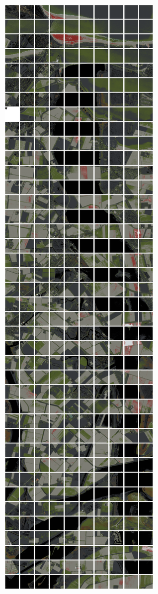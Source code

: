 <html>
<div>
<img src="https://github.com/HakkaTjakka/NL_TILE_MAP/blob/main/18/595/-1041/r.5950.-10410.png" height="44" width="44">
<img src="https://github.com/HakkaTjakka/NL_TILE_MAP/blob/main/18/595/-1041/r.5951.-10410.png" height="44" width="44">
<img src="https://github.com/HakkaTjakka/NL_TILE_MAP/blob/main/18/595/-1041/r.5952.-10410.png" height="44" width="44">
<img src="https://github.com/HakkaTjakka/NL_TILE_MAP/blob/main/18/595/-1041/r.5953.-10410.png" height="44" width="44">
<img src="https://github.com/HakkaTjakka/NL_TILE_MAP/blob/main/18/595/-1041/r.5954.-10410.png" height="44" width="44">
<img src="https://github.com/HakkaTjakka/NL_TILE_MAP/blob/main/18/595/-1041/r.5955.-10410.png" height="44" width="44">
<img src="https://github.com/HakkaTjakka/NL_TILE_MAP/blob/main/18/595/-1041/r.5956.-10410.png" height="44" width="44">
<img src="https://github.com/HakkaTjakka/NL_TILE_MAP/blob/main/18/595/-1041/r.5957.-10410.png" height="44" width="44">
<img src="https://github.com/HakkaTjakka/NL_TILE_MAP/blob/main/18/595/-1041/r.5958.-10410.png" height="44" width="44">
<img src="https://github.com/HakkaTjakka/NL_TILE_MAP/blob/main/18/595/-1041/r.5959.-10410.png" height="44" width="44">
<img src="https://github.com/HakkaTjakka/NL_TILE_MAP/blob/main/18/596/-1041/r.5960.-10410.png" height="44" width="44">
<img src="https://github.com/HakkaTjakka/NL_TILE_MAP/blob/main/18/596/-1041/r.5961.-10410.png" height="44" width="44">
<img src="https://github.com/HakkaTjakka/NL_TILE_MAP/blob/main/18/596/-1041/r.5962.-10410.png" height="44" width="44">
<img src="https://github.com/HakkaTjakka/NL_TILE_MAP/blob/main/18/596/-1041/r.5963.-10410.png" height="44" width="44">
<img src="https://github.com/HakkaTjakka/NL_TILE_MAP/blob/main/18/596/-1041/r.5964.-10410.png" height="44" width="44">
<img src="https://github.com/HakkaTjakka/NL_TILE_MAP/blob/main/18/596/-1041/r.5965.-10410.png" height="44" width="44">
<img src="https://github.com/HakkaTjakka/NL_TILE_MAP/blob/main/18/596/-1041/r.5966.-10410.png" height="44" width="44">
<img src="https://github.com/HakkaTjakka/NL_TILE_MAP/blob/main/18/596/-1041/r.5967.-10410.png" height="44" width="44">
<img src="https://github.com/HakkaTjakka/NL_TILE_MAP/blob/main/18/596/-1041/r.5968.-10410.png" height="44" width="44">
<img src="https://github.com/HakkaTjakka/NL_TILE_MAP/blob/main/18/596/-1041/r.5969.-10410.png" height="44" width="44">
<br>
<img src="https://github.com/HakkaTjakka/NL_TILE_MAP/blob/main/18/595/-1041/r.5950.-10409.png" height="44" width="44">
<img src="https://github.com/HakkaTjakka/NL_TILE_MAP/blob/main/18/595/-1041/r.5951.-10409.png" height="44" width="44">
<img src="https://github.com/HakkaTjakka/NL_TILE_MAP/blob/main/18/595/-1041/r.5952.-10409.png" height="44" width="44">
<img src="https://github.com/HakkaTjakka/NL_TILE_MAP/blob/main/18/595/-1041/r.5953.-10409.png" height="44" width="44">
<img src="https://github.com/HakkaTjakka/NL_TILE_MAP/blob/main/18/595/-1041/r.5954.-10409.png" height="44" width="44">
<img src="https://github.com/HakkaTjakka/NL_TILE_MAP/blob/main/18/595/-1041/r.5955.-10409.png" height="44" width="44">
<img src="https://github.com/HakkaTjakka/NL_TILE_MAP/blob/main/18/595/-1041/r.5956.-10409.png" height="44" width="44">
<img src="https://github.com/HakkaTjakka/NL_TILE_MAP/blob/main/18/595/-1041/r.5957.-10409.png" height="44" width="44">
<img src="https://github.com/HakkaTjakka/NL_TILE_MAP/blob/main/18/595/-1041/r.5958.-10409.png" height="44" width="44">
<img src="https://github.com/HakkaTjakka/NL_TILE_MAP/blob/main/18/595/-1041/r.5959.-10409.png" height="44" width="44">
<img src="https://github.com/HakkaTjakka/NL_TILE_MAP/blob/main/18/596/-1041/r.5960.-10409.png" height="44" width="44">
<img src="https://github.com/HakkaTjakka/NL_TILE_MAP/blob/main/18/596/-1041/r.5961.-10409.png" height="44" width="44">
<img src="https://github.com/HakkaTjakka/NL_TILE_MAP/blob/main/18/596/-1041/r.5962.-10409.png" height="44" width="44">
<img src="https://github.com/HakkaTjakka/NL_TILE_MAP/blob/main/18/596/-1041/r.5963.-10409.png" height="44" width="44">
<img src="https://github.com/HakkaTjakka/NL_TILE_MAP/blob/main/18/596/-1041/r.5964.-10409.png" height="44" width="44">
<img src="https://github.com/HakkaTjakka/NL_TILE_MAP/blob/main/18/596/-1041/r.5965.-10409.png" height="44" width="44">
<img src="https://github.com/HakkaTjakka/NL_TILE_MAP/blob/main/18/596/-1041/r.5966.-10409.png" height="44" width="44">
<img src="https://github.com/HakkaTjakka/NL_TILE_MAP/blob/main/18/596/-1041/r.5967.-10409.png" height="44" width="44">
<img src="https://github.com/HakkaTjakka/NL_TILE_MAP/blob/main/18/596/-1041/r.5968.-10409.png" height="44" width="44">
<img src="https://github.com/HakkaTjakka/NL_TILE_MAP/blob/main/18/596/-1041/r.5969.-10409.png" height="44" width="44">
<br>
<img src="https://github.com/HakkaTjakka/NL_TILE_MAP/blob/main/18/595/-1041/r.5950.-10408.png" height="44" width="44">
<img src="https://github.com/HakkaTjakka/NL_TILE_MAP/blob/main/18/595/-1041/r.5951.-10408.png" height="44" width="44">
<img src="https://github.com/HakkaTjakka/NL_TILE_MAP/blob/main/18/595/-1041/r.5952.-10408.png" height="44" width="44">
<img src="https://github.com/HakkaTjakka/NL_TILE_MAP/blob/main/18/595/-1041/r.5953.-10408.png" height="44" width="44">
<img src="https://github.com/HakkaTjakka/NL_TILE_MAP/blob/main/18/595/-1041/r.5954.-10408.png" height="44" width="44">
<img src="https://github.com/HakkaTjakka/NL_TILE_MAP/blob/main/18/595/-1041/r.5955.-10408.png" height="44" width="44">
<img src="https://github.com/HakkaTjakka/NL_TILE_MAP/blob/main/18/595/-1041/r.5956.-10408.png" height="44" width="44">
<img src="https://github.com/HakkaTjakka/NL_TILE_MAP/blob/main/18/595/-1041/r.5957.-10408.png" height="44" width="44">
<img src="https://github.com/HakkaTjakka/NL_TILE_MAP/blob/main/18/595/-1041/r.5958.-10408.png" height="44" width="44">
<img src="https://github.com/HakkaTjakka/NL_TILE_MAP/blob/main/18/595/-1041/r.5959.-10408.png" height="44" width="44">
<img src="https://github.com/HakkaTjakka/NL_TILE_MAP/blob/main/18/596/-1041/r.5960.-10408.png" height="44" width="44">
<img src="https://github.com/HakkaTjakka/NL_TILE_MAP/blob/main/18/596/-1041/r.5961.-10408.png" height="44" width="44">
<img src="https://github.com/HakkaTjakka/NL_TILE_MAP/blob/main/18/596/-1041/r.5962.-10408.png" height="44" width="44">
<img src="https://github.com/HakkaTjakka/NL_TILE_MAP/blob/main/18/596/-1041/r.5963.-10408.png" height="44" width="44">
<img src="https://github.com/HakkaTjakka/NL_TILE_MAP/blob/main/18/596/-1041/r.5964.-10408.png" height="44" width="44">
<img src="https://github.com/HakkaTjakka/NL_TILE_MAP/blob/main/18/596/-1041/r.5965.-10408.png" height="44" width="44">
<img src="https://github.com/HakkaTjakka/NL_TILE_MAP/blob/main/18/596/-1041/r.5966.-10408.png" height="44" width="44">
<img src="https://github.com/HakkaTjakka/NL_TILE_MAP/blob/main/18/596/-1041/r.5967.-10408.png" height="44" width="44">
<img src="https://github.com/HakkaTjakka/NL_TILE_MAP/blob/main/18/596/-1041/r.5968.-10408.png" height="44" width="44">
<img src="https://github.com/HakkaTjakka/NL_TILE_MAP/blob/main/18/596/-1041/r.5969.-10408.png" height="44" width="44">
<br>
<img src="https://github.com/HakkaTjakka/NL_TILE_MAP/blob/main/18/595/-1041/r.5950.-10407.png" height="44" width="44">
<img src="https://github.com/HakkaTjakka/NL_TILE_MAP/blob/main/18/595/-1041/r.5951.-10407.png" height="44" width="44">
<img src="https://github.com/HakkaTjakka/NL_TILE_MAP/blob/main/18/595/-1041/r.5952.-10407.png" height="44" width="44">
<img src="https://github.com/HakkaTjakka/NL_TILE_MAP/blob/main/18/595/-1041/r.5953.-10407.png" height="44" width="44">
<img src="https://github.com/HakkaTjakka/NL_TILE_MAP/blob/main/18/595/-1041/r.5954.-10407.png" height="44" width="44">
<img src="https://github.com/HakkaTjakka/NL_TILE_MAP/blob/main/18/595/-1041/r.5955.-10407.png" height="44" width="44">
<img src="https://github.com/HakkaTjakka/NL_TILE_MAP/blob/main/18/595/-1041/r.5956.-10407.png" height="44" width="44">
<img src="https://github.com/HakkaTjakka/NL_TILE_MAP/blob/main/18/595/-1041/r.5957.-10407.png" height="44" width="44">
<img src="https://github.com/HakkaTjakka/NL_TILE_MAP/blob/main/18/595/-1041/r.5958.-10407.png" height="44" width="44">
<img src="https://github.com/HakkaTjakka/NL_TILE_MAP/blob/main/18/595/-1041/r.5959.-10407.png" height="44" width="44">
<img src="https://github.com/HakkaTjakka/NL_TILE_MAP/blob/main/18/596/-1041/r.5960.-10407.png" height="44" width="44">
<img src="https://github.com/HakkaTjakka/NL_TILE_MAP/blob/main/18/596/-1041/r.5961.-10407.png" height="44" width="44">
<img src="https://github.com/HakkaTjakka/NL_TILE_MAP/blob/main/18/596/-1041/r.5962.-10407.png" height="44" width="44">
<img src="https://github.com/HakkaTjakka/NL_TILE_MAP/blob/main/18/596/-1041/r.5963.-10407.png" height="44" width="44">
<img src="https://github.com/HakkaTjakka/NL_TILE_MAP/blob/main/18/596/-1041/r.5964.-10407.png" height="44" width="44">
<img src="https://github.com/HakkaTjakka/NL_TILE_MAP/blob/main/18/596/-1041/r.5965.-10407.png" height="44" width="44">
<img src="https://github.com/HakkaTjakka/NL_TILE_MAP/blob/main/18/596/-1041/r.5966.-10407.png" height="44" width="44">
<img src="https://github.com/HakkaTjakka/NL_TILE_MAP/blob/main/18/596/-1041/r.5967.-10407.png" height="44" width="44">
<img src="https://github.com/HakkaTjakka/NL_TILE_MAP/blob/main/18/596/-1041/r.5968.-10407.png" height="44" width="44">
<img src="https://github.com/HakkaTjakka/NL_TILE_MAP/blob/main/18/596/-1041/r.5969.-10407.png" height="44" width="44">
<br>
<img src="https://github.com/HakkaTjakka/NL_TILE_MAP/blob/main/18/595/-1041/r.5950.-10406.png" height="44" width="44">
<img src="https://github.com/HakkaTjakka/NL_TILE_MAP/blob/main/18/595/-1041/r.5951.-10406.png" height="44" width="44">
<img src="https://github.com/HakkaTjakka/NL_TILE_MAP/blob/main/18/595/-1041/r.5952.-10406.png" height="44" width="44">
<img src="https://github.com/HakkaTjakka/NL_TILE_MAP/blob/main/18/595/-1041/r.5953.-10406.png" height="44" width="44">
<img src="https://github.com/HakkaTjakka/NL_TILE_MAP/blob/main/18/595/-1041/r.5954.-10406.png" height="44" width="44">
<img src="https://github.com/HakkaTjakka/NL_TILE_MAP/blob/main/18/595/-1041/r.5955.-10406.png" height="44" width="44">
<img src="https://github.com/HakkaTjakka/NL_TILE_MAP/blob/main/18/595/-1041/r.5956.-10406.png" height="44" width="44">
<img src="https://github.com/HakkaTjakka/NL_TILE_MAP/blob/main/18/595/-1041/r.5957.-10406.png" height="44" width="44">
<img src="https://github.com/HakkaTjakka/NL_TILE_MAP/blob/main/18/595/-1041/r.5958.-10406.png" height="44" width="44">
<img src="https://github.com/HakkaTjakka/NL_TILE_MAP/blob/main/18/595/-1041/r.5959.-10406.png" height="44" width="44">
<img src="https://github.com/HakkaTjakka/NL_TILE_MAP/blob/main/18/596/-1041/r.5960.-10406.png" height="44" width="44">
<img src="https://github.com/HakkaTjakka/NL_TILE_MAP/blob/main/18/596/-1041/r.5961.-10406.png" height="44" width="44">
<img src="https://github.com/HakkaTjakka/NL_TILE_MAP/blob/main/18/596/-1041/r.5962.-10406.png" height="44" width="44">
<img src="https://github.com/HakkaTjakka/NL_TILE_MAP/blob/main/18/596/-1041/r.5963.-10406.png" height="44" width="44">
<img src="https://github.com/HakkaTjakka/NL_TILE_MAP/blob/main/18/596/-1041/r.5964.-10406.png" height="44" width="44">
<img src="https://github.com/HakkaTjakka/NL_TILE_MAP/blob/main/18/596/-1041/r.5965.-10406.png" height="44" width="44">
<img src="https://github.com/HakkaTjakka/NL_TILE_MAP/blob/main/18/596/-1041/r.5966.-10406.png" height="44" width="44">
<img src="https://github.com/HakkaTjakka/NL_TILE_MAP/blob/main/18/596/-1041/r.5967.-10406.png" height="44" width="44">
<img src="https://github.com/HakkaTjakka/NL_TILE_MAP/blob/main/18/596/-1041/r.5968.-10406.png" height="44" width="44">
<img src="https://github.com/HakkaTjakka/NL_TILE_MAP/blob/main/18/596/-1041/r.5969.-10406.png" height="44" width="44">
<br>
<img src="https://github.com/HakkaTjakka/NL_TILE_MAP/blob/main/18/595/-1041/r.5950.-10405.png" height="44" width="44">
<img src="https://github.com/HakkaTjakka/NL_TILE_MAP/blob/main/18/595/-1041/r.5951.-10405.png" height="44" width="44">
<img src="https://github.com/HakkaTjakka/NL_TILE_MAP/blob/main/18/595/-1041/r.5952.-10405.png" height="44" width="44">
<img src="https://github.com/HakkaTjakka/NL_TILE_MAP/blob/main/18/595/-1041/r.5953.-10405.png" height="44" width="44">
<img src="https://github.com/HakkaTjakka/NL_TILE_MAP/blob/main/18/595/-1041/r.5954.-10405.png" height="44" width="44">
<img src="https://github.com/HakkaTjakka/NL_TILE_MAP/blob/main/18/595/-1041/r.5955.-10405.png" height="44" width="44">
<img src="https://github.com/HakkaTjakka/NL_TILE_MAP/blob/main/18/595/-1041/r.5956.-10405.png" height="44" width="44">
<img src="https://github.com/HakkaTjakka/NL_TILE_MAP/blob/main/18/595/-1041/r.5957.-10405.png" height="44" width="44">
<img src="https://github.com/HakkaTjakka/NL_TILE_MAP/blob/main/18/595/-1041/r.5958.-10405.png" height="44" width="44">
<img src="https://github.com/HakkaTjakka/NL_TILE_MAP/blob/main/18/595/-1041/r.5959.-10405.png" height="44" width="44">
<img src="https://github.com/HakkaTjakka/NL_TILE_MAP/blob/main/18/596/-1041/r.5960.-10405.png" height="44" width="44">
<img src="https://github.com/HakkaTjakka/NL_TILE_MAP/blob/main/18/596/-1041/r.5961.-10405.png" height="44" width="44">
<img src="https://github.com/HakkaTjakka/NL_TILE_MAP/blob/main/18/596/-1041/r.5962.-10405.png" height="44" width="44">
<img src="https://github.com/HakkaTjakka/NL_TILE_MAP/blob/main/18/596/-1041/r.5963.-10405.png" height="44" width="44">
<img src="https://github.com/HakkaTjakka/NL_TILE_MAP/blob/main/18/596/-1041/r.5964.-10405.png" height="44" width="44">
<img src="https://github.com/HakkaTjakka/NL_TILE_MAP/blob/main/18/596/-1041/r.5965.-10405.png" height="44" width="44">
<img src="https://github.com/HakkaTjakka/NL_TILE_MAP/blob/main/18/596/-1041/r.5966.-10405.png" height="44" width="44">
<img src="https://github.com/HakkaTjakka/NL_TILE_MAP/blob/main/18/596/-1041/r.5967.-10405.png" height="44" width="44">
<img src="https://github.com/HakkaTjakka/NL_TILE_MAP/blob/main/18/596/-1041/r.5968.-10405.png" height="44" width="44">
<img src="https://github.com/HakkaTjakka/NL_TILE_MAP/blob/main/18/596/-1041/r.5969.-10405.png" height="44" width="44">
<br>
<img src="https://github.com/HakkaTjakka/NL_TILE_MAP/blob/main/18/595/-1041/r.5950.-10404.png" height="44" width="44">
<img src="https://github.com/HakkaTjakka/NL_TILE_MAP/blob/main/18/595/-1041/r.5951.-10404.png" height="44" width="44">
<img src="https://github.com/HakkaTjakka/NL_TILE_MAP/blob/main/18/595/-1041/r.5952.-10404.png" height="44" width="44">
<img src="https://github.com/HakkaTjakka/NL_TILE_MAP/blob/main/18/595/-1041/r.5953.-10404.png" height="44" width="44">
<img src="https://github.com/HakkaTjakka/NL_TILE_MAP/blob/main/18/595/-1041/r.5954.-10404.png" height="44" width="44">
<img src="https://github.com/HakkaTjakka/NL_TILE_MAP/blob/main/18/595/-1041/r.5955.-10404.png" height="44" width="44">
<img src="https://github.com/HakkaTjakka/NL_TILE_MAP/blob/main/18/595/-1041/r.5956.-10404.png" height="44" width="44">
<img src="https://github.com/HakkaTjakka/NL_TILE_MAP/blob/main/18/595/-1041/r.5957.-10404.png" height="44" width="44">
<img src="https://github.com/HakkaTjakka/NL_TILE_MAP/blob/main/18/595/-1041/r.5958.-10404.png" height="44" width="44">
<img src="https://github.com/HakkaTjakka/NL_TILE_MAP/blob/main/18/595/-1041/r.5959.-10404.png" height="44" width="44">
<img src="https://github.com/HakkaTjakka/NL_TILE_MAP/blob/main/18/596/-1041/r.5960.-10404.png" height="44" width="44">
<img src="https://github.com/HakkaTjakka/NL_TILE_MAP/blob/main/18/596/-1041/r.5961.-10404.png" height="44" width="44">
<img src="https://github.com/HakkaTjakka/NL_TILE_MAP/blob/main/18/596/-1041/r.5962.-10404.png" height="44" width="44">
<img src="https://github.com/HakkaTjakka/NL_TILE_MAP/blob/main/18/596/-1041/r.5963.-10404.png" height="44" width="44">
<img src="https://github.com/HakkaTjakka/NL_TILE_MAP/blob/main/18/596/-1041/r.5964.-10404.png" height="44" width="44">
<img src="https://github.com/HakkaTjakka/NL_TILE_MAP/blob/main/18/596/-1041/r.5965.-10404.png" height="44" width="44">
<img src="https://github.com/HakkaTjakka/NL_TILE_MAP/blob/main/18/596/-1041/r.5966.-10404.png" height="44" width="44">
<img src="https://github.com/HakkaTjakka/NL_TILE_MAP/blob/main/18/596/-1041/r.5967.-10404.png" height="44" width="44">
<img src="https://github.com/HakkaTjakka/NL_TILE_MAP/blob/main/18/596/-1041/r.5968.-10404.png" height="44" width="44">
<img src="https://github.com/HakkaTjakka/NL_TILE_MAP/blob/main/18/596/-1041/r.5969.-10404.png" height="44" width="44">
<br>
<img src="https://github.com/HakkaTjakka/NL_TILE_MAP/blob/main/18/595/-1041/r.5950.-10403.png" height="44" width="44">
<img src="https://github.com/HakkaTjakka/NL_TILE_MAP/blob/main/18/595/-1041/r.5951.-10403.png" height="44" width="44">
<img src="https://github.com/HakkaTjakka/NL_TILE_MAP/blob/main/18/595/-1041/r.5952.-10403.png" height="44" width="44">
<img src="https://github.com/HakkaTjakka/NL_TILE_MAP/blob/main/18/595/-1041/r.5953.-10403.png" height="44" width="44">
<img src="https://github.com/HakkaTjakka/NL_TILE_MAP/blob/main/18/595/-1041/r.5954.-10403.png" height="44" width="44">
<img src="https://github.com/HakkaTjakka/NL_TILE_MAP/blob/main/18/595/-1041/r.5955.-10403.png" height="44" width="44">
<img src="https://github.com/HakkaTjakka/NL_TILE_MAP/blob/main/18/595/-1041/r.5956.-10403.png" height="44" width="44">
<img src="https://github.com/HakkaTjakka/NL_TILE_MAP/blob/main/18/595/-1041/r.5957.-10403.png" height="44" width="44">
<img src="https://github.com/HakkaTjakka/NL_TILE_MAP/blob/main/18/595/-1041/r.5958.-10403.png" height="44" width="44">
<img src="https://github.com/HakkaTjakka/NL_TILE_MAP/blob/main/18/595/-1041/r.5959.-10403.png" height="44" width="44">
<img src="https://github.com/HakkaTjakka/NL_TILE_MAP/blob/main/18/596/-1041/r.5960.-10403.png" height="44" width="44">
<img src="https://github.com/HakkaTjakka/NL_TILE_MAP/blob/main/18/596/-1041/r.5961.-10403.png" height="44" width="44">
<img src="https://github.com/HakkaTjakka/NL_TILE_MAP/blob/main/18/596/-1041/r.5962.-10403.png" height="44" width="44">
<img src="https://github.com/HakkaTjakka/NL_TILE_MAP/blob/main/18/596/-1041/r.5963.-10403.png" height="44" width="44">
<img src="https://github.com/HakkaTjakka/NL_TILE_MAP/blob/main/18/596/-1041/r.5964.-10403.png" height="44" width="44">
<img src="https://github.com/HakkaTjakka/NL_TILE_MAP/blob/main/18/596/-1041/r.5965.-10403.png" height="44" width="44">
<img src="https://github.com/HakkaTjakka/NL_TILE_MAP/blob/main/18/596/-1041/r.5966.-10403.png" height="44" width="44">
<img src="https://github.com/HakkaTjakka/NL_TILE_MAP/blob/main/18/596/-1041/r.5967.-10403.png" height="44" width="44">
<img src="https://github.com/HakkaTjakka/NL_TILE_MAP/blob/main/18/596/-1041/r.5968.-10403.png" height="44" width="44">
<img src="https://github.com/HakkaTjakka/NL_TILE_MAP/blob/main/18/596/-1041/r.5969.-10403.png" height="44" width="44">
<br>
<img src="https://github.com/HakkaTjakka/NL_TILE_MAP/blob/main/18/595/-1041/r.5950.-10402.png" height="44" width="44">
<img src="https://github.com/HakkaTjakka/NL_TILE_MAP/blob/main/18/595/-1041/r.5951.-10402.png" height="44" width="44">
<img src="https://github.com/HakkaTjakka/NL_TILE_MAP/blob/main/18/595/-1041/r.5952.-10402.png" height="44" width="44">
<img src="https://github.com/HakkaTjakka/NL_TILE_MAP/blob/main/18/595/-1041/r.5953.-10402.png" height="44" width="44">
<img src="https://github.com/HakkaTjakka/NL_TILE_MAP/blob/main/18/595/-1041/r.5954.-10402.png" height="44" width="44">
<img src="https://github.com/HakkaTjakka/NL_TILE_MAP/blob/main/18/595/-1041/r.5955.-10402.png" height="44" width="44">
<img src="https://github.com/HakkaTjakka/NL_TILE_MAP/blob/main/18/595/-1041/r.5956.-10402.png" height="44" width="44">
<img src="https://github.com/HakkaTjakka/NL_TILE_MAP/blob/main/18/595/-1041/r.5957.-10402.png" height="44" width="44">
<img src="https://github.com/HakkaTjakka/NL_TILE_MAP/blob/main/18/595/-1041/r.5958.-10402.png" height="44" width="44">
<img src="https://github.com/HakkaTjakka/NL_TILE_MAP/blob/main/18/595/-1041/r.5959.-10402.png" height="44" width="44">
<img src="https://github.com/HakkaTjakka/NL_TILE_MAP/blob/main/18/596/-1041/r.5960.-10402.png" height="44" width="44">
<img src="https://github.com/HakkaTjakka/NL_TILE_MAP/blob/main/18/596/-1041/r.5961.-10402.png" height="44" width="44">
<img src="https://github.com/HakkaTjakka/NL_TILE_MAP/blob/main/18/596/-1041/r.5962.-10402.png" height="44" width="44">
<img src="https://github.com/HakkaTjakka/NL_TILE_MAP/blob/main/18/596/-1041/r.5963.-10402.png" height="44" width="44">
<img src="https://github.com/HakkaTjakka/NL_TILE_MAP/blob/main/18/596/-1041/r.5964.-10402.png" height="44" width="44">
<img src="https://github.com/HakkaTjakka/NL_TILE_MAP/blob/main/18/596/-1041/r.5965.-10402.png" height="44" width="44">
<img src="https://github.com/HakkaTjakka/NL_TILE_MAP/blob/main/18/596/-1041/r.5966.-10402.png" height="44" width="44">
<img src="https://github.com/HakkaTjakka/NL_TILE_MAP/blob/main/18/596/-1041/r.5967.-10402.png" height="44" width="44">
<img src="https://github.com/HakkaTjakka/NL_TILE_MAP/blob/main/18/596/-1041/r.5968.-10402.png" height="44" width="44">
<img src="https://github.com/HakkaTjakka/NL_TILE_MAP/blob/main/18/596/-1041/r.5969.-10402.png" height="44" width="44">
<br>
<img src="https://github.com/HakkaTjakka/NL_TILE_MAP/blob/main/18/595/-1041/r.5950.-10401.png" height="44" width="44">
<img src="https://github.com/HakkaTjakka/NL_TILE_MAP/blob/main/18/595/-1041/r.5951.-10401.png" height="44" width="44">
<img src="https://github.com/HakkaTjakka/NL_TILE_MAP/blob/main/18/595/-1041/r.5952.-10401.png" height="44" width="44">
<img src="https://github.com/HakkaTjakka/NL_TILE_MAP/blob/main/18/595/-1041/r.5953.-10401.png" height="44" width="44">
<img src="https://github.com/HakkaTjakka/NL_TILE_MAP/blob/main/18/595/-1041/r.5954.-10401.png" height="44" width="44">
<img src="https://github.com/HakkaTjakka/NL_TILE_MAP/blob/main/18/595/-1041/r.5955.-10401.png" height="44" width="44">
<img src="https://github.com/HakkaTjakka/NL_TILE_MAP/blob/main/18/595/-1041/r.5956.-10401.png" height="44" width="44">
<img src="https://github.com/HakkaTjakka/NL_TILE_MAP/blob/main/18/595/-1041/r.5957.-10401.png" height="44" width="44">
<img src="https://github.com/HakkaTjakka/NL_TILE_MAP/blob/main/18/595/-1041/r.5958.-10401.png" height="44" width="44">
<img src="https://github.com/HakkaTjakka/NL_TILE_MAP/blob/main/18/595/-1041/r.5959.-10401.png" height="44" width="44">
<img src="https://github.com/HakkaTjakka/NL_TILE_MAP/blob/main/18/596/-1041/r.5960.-10401.png" height="44" width="44">
<img src="https://github.com/HakkaTjakka/NL_TILE_MAP/blob/main/18/596/-1041/r.5961.-10401.png" height="44" width="44">
<img src="https://github.com/HakkaTjakka/NL_TILE_MAP/blob/main/18/596/-1041/r.5962.-10401.png" height="44" width="44">
<img src="https://github.com/HakkaTjakka/NL_TILE_MAP/blob/main/18/596/-1041/r.5963.-10401.png" height="44" width="44">
<img src="https://github.com/HakkaTjakka/NL_TILE_MAP/blob/main/18/596/-1041/r.5964.-10401.png" height="44" width="44">
<img src="https://github.com/HakkaTjakka/NL_TILE_MAP/blob/main/18/596/-1041/r.5965.-10401.png" height="44" width="44">
<img src="https://github.com/HakkaTjakka/NL_TILE_MAP/blob/main/18/596/-1041/r.5966.-10401.png" height="44" width="44">
<img src="https://github.com/HakkaTjakka/NL_TILE_MAP/blob/main/18/596/-1041/r.5967.-10401.png" height="44" width="44">
<img src="https://github.com/HakkaTjakka/NL_TILE_MAP/blob/main/18/596/-1041/r.5968.-10401.png" height="44" width="44">
<img src="https://github.com/HakkaTjakka/NL_TILE_MAP/blob/main/18/596/-1041/r.5969.-10401.png" height="44" width="44">
<br>
<img src="https://github.com/HakkaTjakka/NL_TILE_MAP/blob/main/18/595/-1040/r.5950.-10400.png" height="44" width="44">
<img src="https://github.com/HakkaTjakka/NL_TILE_MAP/blob/main/18/595/-1040/r.5951.-10400.png" height="44" width="44">
<img src="https://github.com/HakkaTjakka/NL_TILE_MAP/blob/main/18/595/-1040/r.5952.-10400.png" height="44" width="44">
<img src="https://github.com/HakkaTjakka/NL_TILE_MAP/blob/main/18/595/-1040/r.5953.-10400.png" height="44" width="44">
<img src="https://github.com/HakkaTjakka/NL_TILE_MAP/blob/main/18/595/-1040/r.5954.-10400.png" height="44" width="44">
<img src="https://github.com/HakkaTjakka/NL_TILE_MAP/blob/main/18/595/-1040/r.5955.-10400.png" height="44" width="44">
<img src="https://github.com/HakkaTjakka/NL_TILE_MAP/blob/main/18/595/-1040/r.5956.-10400.png" height="44" width="44">
<img src="https://github.com/HakkaTjakka/NL_TILE_MAP/blob/main/18/595/-1040/r.5957.-10400.png" height="44" width="44">
<img src="https://github.com/HakkaTjakka/NL_TILE_MAP/blob/main/18/595/-1040/r.5958.-10400.png" height="44" width="44">
<img src="https://github.com/HakkaTjakka/NL_TILE_MAP/blob/main/18/595/-1040/r.5959.-10400.png" height="44" width="44">
<img src="https://github.com/HakkaTjakka/NL_TILE_MAP/blob/main/18/596/-1040/r.5960.-10400.png" height="44" width="44">
<img src="https://github.com/HakkaTjakka/NL_TILE_MAP/blob/main/18/596/-1040/r.5961.-10400.png" height="44" width="44">
<img src="https://github.com/HakkaTjakka/NL_TILE_MAP/blob/main/18/596/-1040/r.5962.-10400.png" height="44" width="44">
<img src="https://github.com/HakkaTjakka/NL_TILE_MAP/blob/main/18/596/-1040/r.5963.-10400.png" height="44" width="44">
<img src="https://github.com/HakkaTjakka/NL_TILE_MAP/blob/main/18/596/-1040/r.5964.-10400.png" height="44" width="44">
<img src="https://github.com/HakkaTjakka/NL_TILE_MAP/blob/main/18/596/-1040/r.5965.-10400.png" height="44" width="44">
<img src="https://github.com/HakkaTjakka/NL_TILE_MAP/blob/main/18/596/-1040/r.5966.-10400.png" height="44" width="44">
<img src="https://github.com/HakkaTjakka/NL_TILE_MAP/blob/main/18/596/-1040/r.5967.-10400.png" height="44" width="44">
<img src="https://github.com/HakkaTjakka/NL_TILE_MAP/blob/main/18/596/-1040/r.5968.-10400.png" height="44" width="44">
<img src="https://github.com/HakkaTjakka/NL_TILE_MAP/blob/main/18/596/-1040/r.5969.-10400.png" height="44" width="44">
<br>
<img src="https://github.com/HakkaTjakka/NL_TILE_MAP/blob/main/18/595/-1040/r.5950.-10399.png" height="44" width="44">
<img src="https://github.com/HakkaTjakka/NL_TILE_MAP/blob/main/18/595/-1040/r.5951.-10399.png" height="44" width="44">
<img src="https://github.com/HakkaTjakka/NL_TILE_MAP/blob/main/18/595/-1040/r.5952.-10399.png" height="44" width="44">
<img src="https://github.com/HakkaTjakka/NL_TILE_MAP/blob/main/18/595/-1040/r.5953.-10399.png" height="44" width="44">
<img src="https://github.com/HakkaTjakka/NL_TILE_MAP/blob/main/18/595/-1040/r.5954.-10399.png" height="44" width="44">
<img src="https://github.com/HakkaTjakka/NL_TILE_MAP/blob/main/18/595/-1040/r.5955.-10399.png" height="44" width="44">
<img src="https://github.com/HakkaTjakka/NL_TILE_MAP/blob/main/18/595/-1040/r.5956.-10399.png" height="44" width="44">
<img src="https://github.com/HakkaTjakka/NL_TILE_MAP/blob/main/18/595/-1040/r.5957.-10399.png" height="44" width="44">
<img src="https://github.com/HakkaTjakka/NL_TILE_MAP/blob/main/18/595/-1040/r.5958.-10399.png" height="44" width="44">
<img src="https://github.com/HakkaTjakka/NL_TILE_MAP/blob/main/18/595/-1040/r.5959.-10399.png" height="44" width="44">
<img src="https://github.com/HakkaTjakka/NL_TILE_MAP/blob/main/18/596/-1040/r.5960.-10399.png" height="44" width="44">
<img src="https://github.com/HakkaTjakka/NL_TILE_MAP/blob/main/18/596/-1040/r.5961.-10399.png" height="44" width="44">
<img src="https://github.com/HakkaTjakka/NL_TILE_MAP/blob/main/18/596/-1040/r.5962.-10399.png" height="44" width="44">
<img src="https://github.com/HakkaTjakka/NL_TILE_MAP/blob/main/18/596/-1040/r.5963.-10399.png" height="44" width="44">
<img src="https://github.com/HakkaTjakka/NL_TILE_MAP/blob/main/18/596/-1040/r.5964.-10399.png" height="44" width="44">
<img src="https://github.com/HakkaTjakka/NL_TILE_MAP/blob/main/18/596/-1040/r.5965.-10399.png" height="44" width="44">
<img src="https://github.com/HakkaTjakka/NL_TILE_MAP/blob/main/18/596/-1040/r.5966.-10399.png" height="44" width="44">
<img src="https://github.com/HakkaTjakka/NL_TILE_MAP/blob/main/18/596/-1040/r.5967.-10399.png" height="44" width="44">
<img src="https://github.com/HakkaTjakka/NL_TILE_MAP/blob/main/18/596/-1040/r.5968.-10399.png" height="44" width="44">
<img src="https://github.com/HakkaTjakka/NL_TILE_MAP/blob/main/18/596/-1040/r.5969.-10399.png" height="44" width="44">
<br>
<img src="https://github.com/HakkaTjakka/NL_TILE_MAP/blob/main/18/595/-1040/r.5950.-10398.png" height="44" width="44">
<img src="https://github.com/HakkaTjakka/NL_TILE_MAP/blob/main/18/595/-1040/r.5951.-10398.png" height="44" width="44">
<img src="https://github.com/HakkaTjakka/NL_TILE_MAP/blob/main/18/595/-1040/r.5952.-10398.png" height="44" width="44">
<img src="https://github.com/HakkaTjakka/NL_TILE_MAP/blob/main/18/595/-1040/r.5953.-10398.png" height="44" width="44">
<img src="https://github.com/HakkaTjakka/NL_TILE_MAP/blob/main/18/595/-1040/r.5954.-10398.png" height="44" width="44">
<img src="https://github.com/HakkaTjakka/NL_TILE_MAP/blob/main/18/595/-1040/r.5955.-10398.png" height="44" width="44">
<img src="https://github.com/HakkaTjakka/NL_TILE_MAP/blob/main/18/595/-1040/r.5956.-10398.png" height="44" width="44">
<img src="https://github.com/HakkaTjakka/NL_TILE_MAP/blob/main/18/595/-1040/r.5957.-10398.png" height="44" width="44">
<img src="https://github.com/HakkaTjakka/NL_TILE_MAP/blob/main/18/595/-1040/r.5958.-10398.png" height="44" width="44">
<img src="https://github.com/HakkaTjakka/NL_TILE_MAP/blob/main/18/595/-1040/r.5959.-10398.png" height="44" width="44">
<img src="https://github.com/HakkaTjakka/NL_TILE_MAP/blob/main/18/596/-1040/r.5960.-10398.png" height="44" width="44">
<img src="https://github.com/HakkaTjakka/NL_TILE_MAP/blob/main/18/596/-1040/r.5961.-10398.png" height="44" width="44">
<img src="https://github.com/HakkaTjakka/NL_TILE_MAP/blob/main/18/596/-1040/r.5962.-10398.png" height="44" width="44">
<img src="https://github.com/HakkaTjakka/NL_TILE_MAP/blob/main/18/596/-1040/r.5963.-10398.png" height="44" width="44">
<img src="https://github.com/HakkaTjakka/NL_TILE_MAP/blob/main/18/596/-1040/r.5964.-10398.png" height="44" width="44">
<img src="https://github.com/HakkaTjakka/NL_TILE_MAP/blob/main/18/596/-1040/r.5965.-10398.png" height="44" width="44">
<img src="https://github.com/HakkaTjakka/NL_TILE_MAP/blob/main/18/596/-1040/r.5966.-10398.png" height="44" width="44">
<img src="https://github.com/HakkaTjakka/NL_TILE_MAP/blob/main/18/596/-1040/r.5967.-10398.png" height="44" width="44">
<img src="https://github.com/HakkaTjakka/NL_TILE_MAP/blob/main/18/596/-1040/r.5968.-10398.png" height="44" width="44">
<img src="https://github.com/HakkaTjakka/NL_TILE_MAP/blob/main/18/596/-1040/r.5969.-10398.png" height="44" width="44">
<br>
<img src="https://github.com/HakkaTjakka/NL_TILE_MAP/blob/main/18/595/-1040/r.5950.-10397.png" height="44" width="44">
<img src="https://github.com/HakkaTjakka/NL_TILE_MAP/blob/main/18/595/-1040/r.5951.-10397.png" height="44" width="44">
<img src="https://github.com/HakkaTjakka/NL_TILE_MAP/blob/main/18/595/-1040/r.5952.-10397.png" height="44" width="44">
<img src="https://github.com/HakkaTjakka/NL_TILE_MAP/blob/main/18/595/-1040/r.5953.-10397.png" height="44" width="44">
<img src="https://github.com/HakkaTjakka/NL_TILE_MAP/blob/main/18/595/-1040/r.5954.-10397.png" height="44" width="44">
<img src="https://github.com/HakkaTjakka/NL_TILE_MAP/blob/main/18/595/-1040/r.5955.-10397.png" height="44" width="44">
<img src="https://github.com/HakkaTjakka/NL_TILE_MAP/blob/main/18/595/-1040/r.5956.-10397.png" height="44" width="44">
<img src="https://github.com/HakkaTjakka/NL_TILE_MAP/blob/main/18/595/-1040/r.5957.-10397.png" height="44" width="44">
<img src="https://github.com/HakkaTjakka/NL_TILE_MAP/blob/main/18/595/-1040/r.5958.-10397.png" height="44" width="44">
<img src="https://github.com/HakkaTjakka/NL_TILE_MAP/blob/main/18/595/-1040/r.5959.-10397.png" height="44" width="44">
<img src="https://github.com/HakkaTjakka/NL_TILE_MAP/blob/main/18/596/-1040/r.5960.-10397.png" height="44" width="44">
<img src="https://github.com/HakkaTjakka/NL_TILE_MAP/blob/main/18/596/-1040/r.5961.-10397.png" height="44" width="44">
<img src="https://github.com/HakkaTjakka/NL_TILE_MAP/blob/main/18/596/-1040/r.5962.-10397.png" height="44" width="44">
<img src="https://github.com/HakkaTjakka/NL_TILE_MAP/blob/main/18/596/-1040/r.5963.-10397.png" height="44" width="44">
<img src="https://github.com/HakkaTjakka/NL_TILE_MAP/blob/main/18/596/-1040/r.5964.-10397.png" height="44" width="44">
<img src="https://github.com/HakkaTjakka/NL_TILE_MAP/blob/main/18/596/-1040/r.5965.-10397.png" height="44" width="44">
<img src="https://github.com/HakkaTjakka/NL_TILE_MAP/blob/main/18/596/-1040/r.5966.-10397.png" height="44" width="44">
<img src="https://github.com/HakkaTjakka/NL_TILE_MAP/blob/main/18/596/-1040/r.5967.-10397.png" height="44" width="44">
<img src="https://github.com/HakkaTjakka/NL_TILE_MAP/blob/main/18/596/-1040/r.5968.-10397.png" height="44" width="44">
<img src="https://github.com/HakkaTjakka/NL_TILE_MAP/blob/main/18/596/-1040/r.5969.-10397.png" height="44" width="44">
<br>
<img src="https://github.com/HakkaTjakka/NL_TILE_MAP/blob/main/18/595/-1040/r.5950.-10396.png" height="44" width="44">
<img src="https://github.com/HakkaTjakka/NL_TILE_MAP/blob/main/18/595/-1040/r.5951.-10396.png" height="44" width="44">
<img src="https://github.com/HakkaTjakka/NL_TILE_MAP/blob/main/18/595/-1040/r.5952.-10396.png" height="44" width="44">
<img src="https://github.com/HakkaTjakka/NL_TILE_MAP/blob/main/18/595/-1040/r.5953.-10396.png" height="44" width="44">
<img src="https://github.com/HakkaTjakka/NL_TILE_MAP/blob/main/18/595/-1040/r.5954.-10396.png" height="44" width="44">
<img src="https://github.com/HakkaTjakka/NL_TILE_MAP/blob/main/18/595/-1040/r.5955.-10396.png" height="44" width="44">
<img src="https://github.com/HakkaTjakka/NL_TILE_MAP/blob/main/18/595/-1040/r.5956.-10396.png" height="44" width="44">
<img src="https://github.com/HakkaTjakka/NL_TILE_MAP/blob/main/18/595/-1040/r.5957.-10396.png" height="44" width="44">
<img src="https://github.com/HakkaTjakka/NL_TILE_MAP/blob/main/18/595/-1040/r.5958.-10396.png" height="44" width="44">
<img src="https://github.com/HakkaTjakka/NL_TILE_MAP/blob/main/18/595/-1040/r.5959.-10396.png" height="44" width="44">
<img src="https://github.com/HakkaTjakka/NL_TILE_MAP/blob/main/18/596/-1040/r.5960.-10396.png" height="44" width="44">
<img src="https://github.com/HakkaTjakka/NL_TILE_MAP/blob/main/18/596/-1040/r.5961.-10396.png" height="44" width="44">
<img src="https://github.com/HakkaTjakka/NL_TILE_MAP/blob/main/18/596/-1040/r.5962.-10396.png" height="44" width="44">
<img src="https://github.com/HakkaTjakka/NL_TILE_MAP/blob/main/18/596/-1040/r.5963.-10396.png" height="44" width="44">
<img src="https://github.com/HakkaTjakka/NL_TILE_MAP/blob/main/18/596/-1040/r.5964.-10396.png" height="44" width="44">
<img src="https://github.com/HakkaTjakka/NL_TILE_MAP/blob/main/18/596/-1040/r.5965.-10396.png" height="44" width="44">
<img src="https://github.com/HakkaTjakka/NL_TILE_MAP/blob/main/18/596/-1040/r.5966.-10396.png" height="44" width="44">
<img src="https://github.com/HakkaTjakka/NL_TILE_MAP/blob/main/18/596/-1040/r.5967.-10396.png" height="44" width="44">
<img src="https://github.com/HakkaTjakka/NL_TILE_MAP/blob/main/18/596/-1040/r.5968.-10396.png" height="44" width="44">
<img src="https://github.com/HakkaTjakka/NL_TILE_MAP/blob/main/18/596/-1040/r.5969.-10396.png" height="44" width="44">
<br>
<img src="https://github.com/HakkaTjakka/NL_TILE_MAP/blob/main/18/595/-1040/r.5950.-10395.png" height="44" width="44">
<img src="https://github.com/HakkaTjakka/NL_TILE_MAP/blob/main/18/595/-1040/r.5951.-10395.png" height="44" width="44">
<img src="https://github.com/HakkaTjakka/NL_TILE_MAP/blob/main/18/595/-1040/r.5952.-10395.png" height="44" width="44">
<img src="https://github.com/HakkaTjakka/NL_TILE_MAP/blob/main/18/595/-1040/r.5953.-10395.png" height="44" width="44">
<img src="https://github.com/HakkaTjakka/NL_TILE_MAP/blob/main/18/595/-1040/r.5954.-10395.png" height="44" width="44">
<img src="https://github.com/HakkaTjakka/NL_TILE_MAP/blob/main/18/595/-1040/r.5955.-10395.png" height="44" width="44">
<img src="https://github.com/HakkaTjakka/NL_TILE_MAP/blob/main/18/595/-1040/r.5956.-10395.png" height="44" width="44">
<img src="https://github.com/HakkaTjakka/NL_TILE_MAP/blob/main/18/595/-1040/r.5957.-10395.png" height="44" width="44">
<img src="https://github.com/HakkaTjakka/NL_TILE_MAP/blob/main/18/595/-1040/r.5958.-10395.png" height="44" width="44">
<img src="https://github.com/HakkaTjakka/NL_TILE_MAP/blob/main/18/595/-1040/r.5959.-10395.png" height="44" width="44">
<img src="https://github.com/HakkaTjakka/NL_TILE_MAP/blob/main/18/596/-1040/r.5960.-10395.png" height="44" width="44">
<img src="https://github.com/HakkaTjakka/NL_TILE_MAP/blob/main/18/596/-1040/r.5961.-10395.png" height="44" width="44">
<img src="https://github.com/HakkaTjakka/NL_TILE_MAP/blob/main/18/596/-1040/r.5962.-10395.png" height="44" width="44">
<img src="https://github.com/HakkaTjakka/NL_TILE_MAP/blob/main/18/596/-1040/r.5963.-10395.png" height="44" width="44">
<img src="https://github.com/HakkaTjakka/NL_TILE_MAP/blob/main/18/596/-1040/r.5964.-10395.png" height="44" width="44">
<img src="https://github.com/HakkaTjakka/NL_TILE_MAP/blob/main/18/596/-1040/r.5965.-10395.png" height="44" width="44">
<img src="https://github.com/HakkaTjakka/NL_TILE_MAP/blob/main/18/596/-1040/r.5966.-10395.png" height="44" width="44">
<img src="https://github.com/HakkaTjakka/NL_TILE_MAP/blob/main/18/596/-1040/r.5967.-10395.png" height="44" width="44">
<img src="https://github.com/HakkaTjakka/NL_TILE_MAP/blob/main/18/596/-1040/r.5968.-10395.png" height="44" width="44">
<img src="https://github.com/HakkaTjakka/NL_TILE_MAP/blob/main/18/596/-1040/r.5969.-10395.png" height="44" width="44">
<br>
<img src="https://github.com/HakkaTjakka/NL_TILE_MAP/blob/main/18/595/-1040/r.5950.-10394.png" height="44" width="44">
<img src="https://github.com/HakkaTjakka/NL_TILE_MAP/blob/main/18/595/-1040/r.5951.-10394.png" height="44" width="44">
<img src="https://github.com/HakkaTjakka/NL_TILE_MAP/blob/main/18/595/-1040/r.5952.-10394.png" height="44" width="44">
<img src="https://github.com/HakkaTjakka/NL_TILE_MAP/blob/main/18/595/-1040/r.5953.-10394.png" height="44" width="44">
<img src="https://github.com/HakkaTjakka/NL_TILE_MAP/blob/main/18/595/-1040/r.5954.-10394.png" height="44" width="44">
<img src="https://github.com/HakkaTjakka/NL_TILE_MAP/blob/main/18/595/-1040/r.5955.-10394.png" height="44" width="44">
<img src="https://github.com/HakkaTjakka/NL_TILE_MAP/blob/main/18/595/-1040/r.5956.-10394.png" height="44" width="44">
<img src="https://github.com/HakkaTjakka/NL_TILE_MAP/blob/main/18/595/-1040/r.5957.-10394.png" height="44" width="44">
<img src="https://github.com/HakkaTjakka/NL_TILE_MAP/blob/main/18/595/-1040/r.5958.-10394.png" height="44" width="44">
<img src="https://github.com/HakkaTjakka/NL_TILE_MAP/blob/main/18/595/-1040/r.5959.-10394.png" height="44" width="44">
<img src="https://github.com/HakkaTjakka/NL_TILE_MAP/blob/main/18/596/-1040/r.5960.-10394.png" height="44" width="44">
<img src="https://github.com/HakkaTjakka/NL_TILE_MAP/blob/main/18/596/-1040/r.5961.-10394.png" height="44" width="44">
<img src="https://github.com/HakkaTjakka/NL_TILE_MAP/blob/main/18/596/-1040/r.5962.-10394.png" height="44" width="44">
<img src="https://github.com/HakkaTjakka/NL_TILE_MAP/blob/main/18/596/-1040/r.5963.-10394.png" height="44" width="44">
<img src="https://github.com/HakkaTjakka/NL_TILE_MAP/blob/main/18/596/-1040/r.5964.-10394.png" height="44" width="44">
<img src="https://github.com/HakkaTjakka/NL_TILE_MAP/blob/main/18/596/-1040/r.5965.-10394.png" height="44" width="44">
<img src="https://github.com/HakkaTjakka/NL_TILE_MAP/blob/main/18/596/-1040/r.5966.-10394.png" height="44" width="44">
<img src="https://github.com/HakkaTjakka/NL_TILE_MAP/blob/main/18/596/-1040/r.5967.-10394.png" height="44" width="44">
<img src="https://github.com/HakkaTjakka/NL_TILE_MAP/blob/main/18/596/-1040/r.5968.-10394.png" height="44" width="44">
<img src="https://github.com/HakkaTjakka/NL_TILE_MAP/blob/main/18/596/-1040/r.5969.-10394.png" height="44" width="44">
<br>
<img src="https://github.com/HakkaTjakka/NL_TILE_MAP/blob/main/18/595/-1040/r.5950.-10393.png" height="44" width="44">
<img src="https://github.com/HakkaTjakka/NL_TILE_MAP/blob/main/18/595/-1040/r.5951.-10393.png" height="44" width="44">
<img src="https://github.com/HakkaTjakka/NL_TILE_MAP/blob/main/18/595/-1040/r.5952.-10393.png" height="44" width="44">
<img src="https://github.com/HakkaTjakka/NL_TILE_MAP/blob/main/18/595/-1040/r.5953.-10393.png" height="44" width="44">
<img src="https://github.com/HakkaTjakka/NL_TILE_MAP/blob/main/18/595/-1040/r.5954.-10393.png" height="44" width="44">
<img src="https://github.com/HakkaTjakka/NL_TILE_MAP/blob/main/18/595/-1040/r.5955.-10393.png" height="44" width="44">
<img src="https://github.com/HakkaTjakka/NL_TILE_MAP/blob/main/18/595/-1040/r.5956.-10393.png" height="44" width="44">
<img src="https://github.com/HakkaTjakka/NL_TILE_MAP/blob/main/18/595/-1040/r.5957.-10393.png" height="44" width="44">
<img src="https://github.com/HakkaTjakka/NL_TILE_MAP/blob/main/18/595/-1040/r.5958.-10393.png" height="44" width="44">
<img src="https://github.com/HakkaTjakka/NL_TILE_MAP/blob/main/18/595/-1040/r.5959.-10393.png" height="44" width="44">
<img src="https://github.com/HakkaTjakka/NL_TILE_MAP/blob/main/18/596/-1040/r.5960.-10393.png" height="44" width="44">
<img src="https://github.com/HakkaTjakka/NL_TILE_MAP/blob/main/18/596/-1040/r.5961.-10393.png" height="44" width="44">
<img src="https://github.com/HakkaTjakka/NL_TILE_MAP/blob/main/18/596/-1040/r.5962.-10393.png" height="44" width="44">
<img src="https://github.com/HakkaTjakka/NL_TILE_MAP/blob/main/18/596/-1040/r.5963.-10393.png" height="44" width="44">
<img src="https://github.com/HakkaTjakka/NL_TILE_MAP/blob/main/18/596/-1040/r.5964.-10393.png" height="44" width="44">
<img src="https://github.com/HakkaTjakka/NL_TILE_MAP/blob/main/18/596/-1040/r.5965.-10393.png" height="44" width="44">
<img src="https://github.com/HakkaTjakka/NL_TILE_MAP/blob/main/18/596/-1040/r.5966.-10393.png" height="44" width="44">
<img src="https://github.com/HakkaTjakka/NL_TILE_MAP/blob/main/18/596/-1040/r.5967.-10393.png" height="44" width="44">
<img src="https://github.com/HakkaTjakka/NL_TILE_MAP/blob/main/18/596/-1040/r.5968.-10393.png" height="44" width="44">
<img src="https://github.com/HakkaTjakka/NL_TILE_MAP/blob/main/18/596/-1040/r.5969.-10393.png" height="44" width="44">
<br>
<img src="https://github.com/HakkaTjakka/NL_TILE_MAP/blob/main/18/595/-1040/r.5950.-10392.png" height="44" width="44">
<img src="https://github.com/HakkaTjakka/NL_TILE_MAP/blob/main/18/595/-1040/r.5951.-10392.png" height="44" width="44">
<img src="https://github.com/HakkaTjakka/NL_TILE_MAP/blob/main/18/595/-1040/r.5952.-10392.png" height="44" width="44">
<img src="https://github.com/HakkaTjakka/NL_TILE_MAP/blob/main/18/595/-1040/r.5953.-10392.png" height="44" width="44">
<img src="https://github.com/HakkaTjakka/NL_TILE_MAP/blob/main/18/595/-1040/r.5954.-10392.png" height="44" width="44">
<img src="https://github.com/HakkaTjakka/NL_TILE_MAP/blob/main/18/595/-1040/r.5955.-10392.png" height="44" width="44">
<img src="https://github.com/HakkaTjakka/NL_TILE_MAP/blob/main/18/595/-1040/r.5956.-10392.png" height="44" width="44">
<img src="https://github.com/HakkaTjakka/NL_TILE_MAP/blob/main/18/595/-1040/r.5957.-10392.png" height="44" width="44">
<img src="https://github.com/HakkaTjakka/NL_TILE_MAP/blob/main/18/595/-1040/r.5958.-10392.png" height="44" width="44">
<img src="https://github.com/HakkaTjakka/NL_TILE_MAP/blob/main/18/595/-1040/r.5959.-10392.png" height="44" width="44">
<img src="https://github.com/HakkaTjakka/NL_TILE_MAP/blob/main/18/596/-1040/r.5960.-10392.png" height="44" width="44">
<img src="https://github.com/HakkaTjakka/NL_TILE_MAP/blob/main/18/596/-1040/r.5961.-10392.png" height="44" width="44">
<img src="https://github.com/HakkaTjakka/NL_TILE_MAP/blob/main/18/596/-1040/r.5962.-10392.png" height="44" width="44">
<img src="https://github.com/HakkaTjakka/NL_TILE_MAP/blob/main/18/596/-1040/r.5963.-10392.png" height="44" width="44">
<img src="https://github.com/HakkaTjakka/NL_TILE_MAP/blob/main/18/596/-1040/r.5964.-10392.png" height="44" width="44">
<img src="https://github.com/HakkaTjakka/NL_TILE_MAP/blob/main/18/596/-1040/r.5965.-10392.png" height="44" width="44">
<img src="https://github.com/HakkaTjakka/NL_TILE_MAP/blob/main/18/596/-1040/r.5966.-10392.png" height="44" width="44">
<img src="https://github.com/HakkaTjakka/NL_TILE_MAP/blob/main/18/596/-1040/r.5967.-10392.png" height="44" width="44">
<img src="https://github.com/HakkaTjakka/NL_TILE_MAP/blob/main/18/596/-1040/r.5968.-10392.png" height="44" width="44">
<img src="https://github.com/HakkaTjakka/NL_TILE_MAP/blob/main/18/596/-1040/r.5969.-10392.png" height="44" width="44">
<br>
<img src="https://github.com/HakkaTjakka/NL_TILE_MAP/blob/main/18/595/-1040/r.5950.-10391.png" height="44" width="44">
<img src="https://github.com/HakkaTjakka/NL_TILE_MAP/blob/main/18/595/-1040/r.5951.-10391.png" height="44" width="44">
<img src="https://github.com/HakkaTjakka/NL_TILE_MAP/blob/main/18/595/-1040/r.5952.-10391.png" height="44" width="44">
<img src="https://github.com/HakkaTjakka/NL_TILE_MAP/blob/main/18/595/-1040/r.5953.-10391.png" height="44" width="44">
<img src="https://github.com/HakkaTjakka/NL_TILE_MAP/blob/main/18/595/-1040/r.5954.-10391.png" height="44" width="44">
<img src="https://github.com/HakkaTjakka/NL_TILE_MAP/blob/main/18/595/-1040/r.5955.-10391.png" height="44" width="44">
<img src="https://github.com/HakkaTjakka/NL_TILE_MAP/blob/main/18/595/-1040/r.5956.-10391.png" height="44" width="44">
<img src="https://github.com/HakkaTjakka/NL_TILE_MAP/blob/main/18/595/-1040/r.5957.-10391.png" height="44" width="44">
<img src="https://github.com/HakkaTjakka/NL_TILE_MAP/blob/main/18/595/-1040/r.5958.-10391.png" height="44" width="44">
<img src="https://github.com/HakkaTjakka/NL_TILE_MAP/blob/main/18/595/-1040/r.5959.-10391.png" height="44" width="44">
<img src="https://github.com/HakkaTjakka/NL_TILE_MAP/blob/main/18/596/-1040/r.5960.-10391.png" height="44" width="44">
<img src="https://github.com/HakkaTjakka/NL_TILE_MAP/blob/main/18/596/-1040/r.5961.-10391.png" height="44" width="44">
<img src="https://github.com/HakkaTjakka/NL_TILE_MAP/blob/main/18/596/-1040/r.5962.-10391.png" height="44" width="44">
<img src="https://github.com/HakkaTjakka/NL_TILE_MAP/blob/main/18/596/-1040/r.5963.-10391.png" height="44" width="44">
<img src="https://github.com/HakkaTjakka/NL_TILE_MAP/blob/main/18/596/-1040/r.5964.-10391.png" height="44" width="44">
<img src="https://github.com/HakkaTjakka/NL_TILE_MAP/blob/main/18/596/-1040/r.5965.-10391.png" height="44" width="44">
<img src="https://github.com/HakkaTjakka/NL_TILE_MAP/blob/main/18/596/-1040/r.5966.-10391.png" height="44" width="44">
<img src="https://github.com/HakkaTjakka/NL_TILE_MAP/blob/main/18/596/-1040/r.5967.-10391.png" height="44" width="44">
<img src="https://github.com/HakkaTjakka/NL_TILE_MAP/blob/main/18/596/-1040/r.5968.-10391.png" height="44" width="44">
<img src="https://github.com/HakkaTjakka/NL_TILE_MAP/blob/main/18/596/-1040/r.5969.-10391.png" height="44" width="44">
<br>
</div>
</html>
